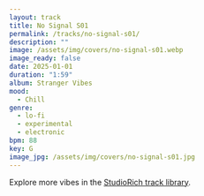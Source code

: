 ```yaml
---
layout: track
title: No Signal S01
permalink: /tracks/no-signal-s01/
description: ""
image: /assets/img/covers/no-signal-s01.webp
image_ready: false
date: 2025-01-01
duration: "1:59"
album: Stranger Vibes
mood:
  - Chill
genre:
  - lo-fi
  - experimental
  - electronic
bpm: 88
key: G
image_jpg: /assets/img/covers/no-signal-s01.jpg
---
```


Explore more vibes in the [StudioRich track library](/tracks/).
